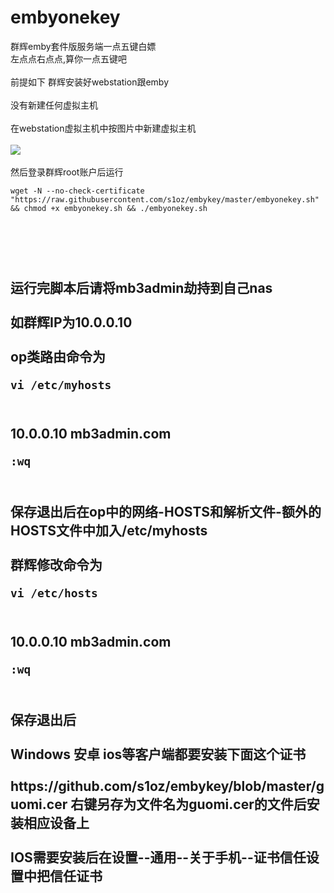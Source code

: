 # embyonekey
群辉emby套件版服务端一点五键白嫖
<br>左点点右点点,算你一点五键吧<br>
<br>前提如下 群辉安装好webstation跟emby<br>
<br>没有新建任何虚拟主机<br>
<br>在webstation虚拟主机中按图片中新建虚拟主机<br>
<br><img src="https://github.com/s1oz/embykey/blob/master/webstation.png"><br>
<br>然后登录群辉root账户后运行<br>
</p><pre><code>wget -N --no-check-certificate &quot;https://raw.githubusercontent.com/s1oz/embykey/master/embyonekey.sh&quot; &amp;&amp; chmod +x embyonekey.sh &amp;&amp; ./embyonekey.sh
</code></pre><h2>
<br>
<br>
<br>运行完脚本后请将mb3admin劫持到自己nas<br>
<br>如群辉IP为10.0.0.10<br>
<br>op类路由命令为<br>
</p><pre><code>vi /etc/myhosts<br></code></pre><h2>
<br>10.0.0.10 mb3admin.com<br>
</p><pre><code>:wq<br></code></pre><h2>
<br>保存退出后在op中的网络-HOSTS和解析文件-额外的HOSTS文件中加入/etc/myhosts<br>
<br>群辉修改命令为<br>
</p><pre><code>vi /etc/hosts<br></code></pre><h2>
<br>10.0.0.10 mb3admin.com<br>
</p><pre><code>:wq<br></code></pre><h2>
<br>保存退出后<br>
<br>Windows 安卓 ios等客户端都要安装下面这个证书<br>
<br>https://github.com/s1oz/embykey/blob/master/guomi.cer 右键另存为文件名为guomi.cer的文件后安装相应设备上<br>
<br>IOS需要安装后在设置--通用--关于手机--证书信任设置中把信任证书<br>
  
